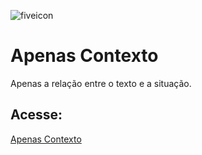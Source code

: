![fiveicon](https://user-images.githubusercontent.com/57218165/92408450-e4971280-f113-11ea-87b0-38fe07bbc0e7.png)
# Apenas Contexto
Apenas a relação entre o texto e a situação.
## Acesse:
[Apenas Contexto](http://apenascontexto.epizy.com/)
